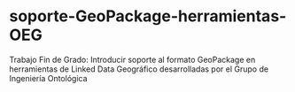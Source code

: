 # soporte-GeoPackage-herramientas-OEG
Trabajo Fin de Grado: Introducir soporte al formato GeoPackage en herramientas de Linked Data Geográfico desarrolladas por el Grupo de Ingeniería Ontológica
